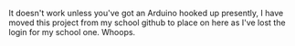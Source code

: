 It doesn't work unless you've got an Arduino hooked up presently, I have moved this project from my school github to place on here as I've lost the login for my school one. Whoops. 
